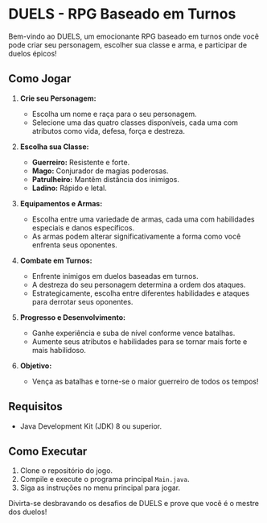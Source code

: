 # DUELS - RPG Baseado em Turnos

Bem-vindo ao DUELS, um emocionante RPG baseado em turnos onde você pode criar seu personagem, escolher sua classe e arma, e participar de duelos épicos!

## Como Jogar

1. **Crie seu Personagem:**
    - Escolha um nome e raça para o seu personagem.
    - Selecione uma das quatro classes disponíveis, cada uma com atributos como vida, defesa, força e destreza.

2. **Escolha sua Classe:**
    - **Guerreiro:** Resistente e forte.
    - **Mago:** Conjurador de magias poderosas.
    - **Patrulheiro:** Mantêm distância dos inimigos.
    - **Ladino:** Rápido e letal.

3. **Equipamentos e Armas:**
    - Escolha entre uma variedade de armas, cada uma com habilidades especiais e danos específicos.
    - As armas podem alterar significativamente a forma como você enfrenta seus oponentes.

4. **Combate em Turnos:**
    - Enfrente inimigos em duelos baseadas em turnos.
    - A destreza do seu personagem determina a ordem dos ataques.
    - Estrategicamente, escolha entre diferentes habilidades e ataques para derrotar seus oponentes.

5. **Progresso e Desenvolvimento:**
    - Ganhe experiência e suba de nível conforme vence batalhas.
    - Aumente seus atributos e habilidades para se tornar mais forte e mais habilidoso.

6. **Objetivo:**
    - Vença as batalhas e torne-se o maior guerreiro de todos os tempos!

## Requisitos

- Java Development Kit (JDK) 8 ou superior.

## Como Executar

1. Clone o repositório do jogo.
2. Compile e execute o programa principal `Main.java`.
3. Siga as instruções no menu principal para jogar.

Divirta-se desbravando os desafios de DUELS e prove que você é o mestre dos duelos!
